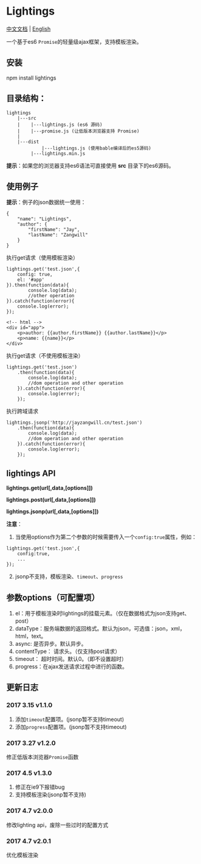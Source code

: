 # Lightings
[中文文档](https://github.com/JayZangwill/lightings/blob/master/doc/README-zh.md) | [English](https://github.com/JayZangwill/lightings/blob/master/README.md)

一个基于es6 `Promise`的轻量级ajax框架，支持模板渲染。

## 安装

npm install lightings

## 目录结构：

	lightings
		|---src
		|    |---lightings.js (es6 源码)
		|    |---promise.js (让低版本浏览器支持 Promise)
		|
		|---dist
	     	     |---lightings.js (使用bable编译后的es5源码)
		     |---lightings.min.js
		 
**提示**：如果您的浏览器支持es6语法可直接使用 **src** 目录下的es6源码。

## 使用例子

**提示**：例子的json数据统一使用：
```
{
	"name": "Lightings",
	"author": {
		"firstName": "Jay",
		"lastName": "Zangwill"
	}
}
```
执行get请求（使用模板渲染）
```
lightings.get('test.json',{
	config: true,
	el: '#app'
}).then(function(data){
		console.log(data);
		//other operation
}).catch(function(error){
	console.log(error);
});
```

```
<!-- html -->
<div id="app">
	<p>author: {{author.firstName}} {{author.lastName}}</p>
	<p>name: {{name}}</p>
</div>
```

执行get请求（不使用模板渲染）
```
lightings.get('test.json')
	.then(function(data){
		console.log(data);
		//dom operation and other operation
	}).catch(function(error){
		console.log(error);
	});
```

执行跨域请求
```
lightings.jsonp('http://jayzangwill.cn/test.json')
	.then(function(data){
		console.log(data);
		//dom operation and other operation
	}).catch(function(error){
		console.log(error);
	});
```

## lightings API
**lightings.get(url[,data,[options]])**

**lightings.post(url[,data,[options]])**

**lightings.jsonp(url[,data,[options]])**

**注意**：
1. 当使用options作为第二个参数的时候需要传入一个`config:true`属性，例如：
```
lightings.get('test.json',{
	config:true,
	...
});
```

2. jsonp不支持，模板渲染、`timeout`、`progress`

## 参数options（可配置项）
1. el：用于模板渲染时lightings的挂载元素。（仅在数据格式为json支持get、post）
2. dataType：服务端数据的返回格式。默认为json，可选值：json，xml，html，text。
3. async: 是否异步。默认异步。
4. contentType： 请求头。（仅支持post请求）
5. timeout： 超时时间。默认0。（即不设置超时）
6. progress：在ajax发送请求过程中进行的函数。
## 更新日志
### 2017 3.15 v1.1.0

1. 添加`timeout`配置项。(jsonp暂不支持timeout)
3. 添加`progress`配置项。(jsonp暂不支持timeout)

### 2017 3.27 v1.2.0

修正低版本浏览器`Promise`函数

### 2017 4.5 v1.3.0

1. 修正在ie9下报错bug
2. 支持模板渲染(jsonp暂不支持)

### 2017 4.7 v2.0.0

修改lighting api，废除一些过时的配置方式

### 2017 4.7 v2.0.1

优化模板渲染
